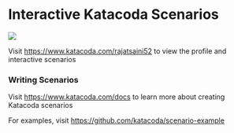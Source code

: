 # Interactive Katacoda Scenarios

[![](http://shields.katacoda.com/katacoda/rajatsaini52/count.svg)](https://www.katacoda.com/rajatsaini52 "Get your profile on Katacoda.com")

Visit https://www.katacoda.com/rajatsaini52 to view the profile and interactive scenarios

### Writing Scenarios
Visit https://www.katacoda.com/docs to learn more about creating Katacoda scenarios

For examples, visit https://github.com/katacoda/scenario-example
